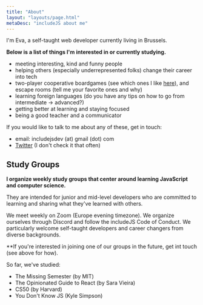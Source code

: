 ```yaml
---
title: "About"
layout: "layouts/page.html"
metaDesc: "includeJS about me"
---
```


I'm Eva, a self-taught web developer currently living in Brussels.

**Below is a list of things I'm interested in or currently studying.**

- meeting interesting, kind and funny people
- helping others (especially underrepresented folks) change their career into tech
- two-player cooperative boardgames (see which ones I like [here](https://boardgame-coop.netlify.app/)), and escape rooms (tell me your favorite ones and why)
- learning foreign languages (do you have any tips on how to go from intermediate -> advanced?)
- getting better at learning and staying focused
- being a good teacher and a communicator

If you would like to talk to me about any of these, get in touch:

- email: includejsdev (at) gmail (dot) com
- [Twitter](https://twitter.com/GirlsCodeMK) (I don't check it that often)

## Study Groups

**I organize weekly study groups that center around learning JavaScript and computer science.**

They are intended for junior and mid-level developers who are committed to learning and sharing what they've learned with others.

We meet weekly on Zoom (Europe evening timezone). We organize ourselves through Discord and follow the includeJS Code of Conduct. We particularly welcome self-taught developers and career changers from diverse backgrounds.

\*\*If you're interested in joining one of our groups in the future, get int touch (see above for how).

So far, we've studied:

- The Missing Semester (by MIT)
- The Opinionated Guide to React (by Sara Vieira)
- CS50 (by Harvard)
- You Don't Know JS (Kyle Simpson)
